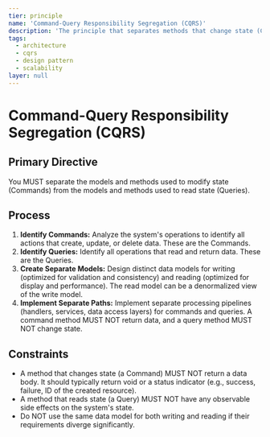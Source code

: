 ```yaml
---
tier: principle
name: 'Command-Query Responsibility Segregation (CQRS)'
description: 'The principle that separates methods that change state (Commands) from methods that read state (Queries). This can improve performance, scalability, and security.'
tags:
  - architecture
  - cqrs
  - design pattern
  - scalability
layer: null
---
```


# Command-Query Responsibility Segregation (CQRS)

## Primary Directive

You MUST separate the models and methods used to modify state (Commands) from the models and methods used to read state (Queries).

## Process

1.  **Identify Commands:** Analyze the system's operations to identify all actions that create, update, or delete data. These are the Commands.
2.  **Identify Queries:** Identify all operations that read and return data. These are the Queries.
3.  **Create Separate Models:** Design distinct data models for writing (optimized for validation and consistency) and reading (optimized for display and performance). The read model can be a denormalized view of the write model.
4.  **Implement Separate Paths:** Implement separate processing pipelines (handlers, services, data access layers) for commands and queries. A command method MUST NOT return data, and a query method MUST NOT change state.

## Constraints

- A method that changes state (a Command) MUST NOT return a data body. It should typically return void or a status indicator (e.g., success, failure, ID of the created resource).
- A method that reads state (a Query) MUST NOT have any observable side effects on the system's state.
- Do NOT use the same data model for both writing and reading if their requirements diverge significantly.
